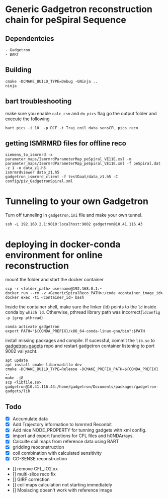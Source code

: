 # Generic Gadgetron reconstruction chain for peSpiral Sequence


## Dependentcies
    - Gadgetron
    - BART

## Building
```
cmake -DCMAKE_BUILD_TYPE=Debug -GNinja ..
ninja
```

## bart troubleshooting
make sure you enable `calc_csm` and `do_pics` flag
go the output folder and execute the following
```
bart pics -i 10  -p DCF -t Traj coil_data sensCFL pics_reco

```

## getting ISMRMRD files for offline reco
```
siemens_to_ismrmrd -x parameter_maps/IsmrmrdParameterMap_peSpiral_VE11E.xsl -m parameter_maps/IsmrmrdParameterMap_peSpiral_VE11E.xml -f peSpiral.dat -z 1 -o data_z1.h5
ismrmrdviewer data_z1.h5 
gadgetron_ismrmrd_client -f testDaat/data_z1.h5 -C config/piv_GadgetronSpiral.xml 
```

# Tunneling to your own Gadgetron
Turn off tunneling in `gadgetron.ini` file and make your own tunnel. 
```
ssh -L 192.168.2.1:9010:localhost:9002 gadgetron@10.41.116.43
```

# deploying in docker-conda environment for online reconstruction
mount the folder and start the docker container
```
scp -r <folder_path> username@192.168.0.1:~
docker run --rm -v <GenericSpiralReco_PATH>:/code <container_image_id>
docker exec -ti <container_id> bash
```
Inside the container shell, make sure the linker (ld) points to the `ld` inside conda by `which ld`. Otherwise, pthread library path was incorrect(`ldconfig -p |grep pthread`)
```
conda activate gadgetron
export PATH="${CONDA_PREFIX}/x86_64-conda-linux-gnu/bin":$PATH
 ```
install missing packages and compile. If sucessful, commit the `lib.so` to [gadgetron-gagets]() repo and restart gadgetron container listening to port 9002 vai yacht.
```
apt update
apt install cmake libarmadillo-dev
cmake -DCMAKE_BUILD_TYPE=Release -DCMAKE_PREFIX_PATH=${CONDA_PREFIX} ..
make -j8
scp <libfile.so> gadgetron@10.41.116.43:/home/gadgetron/Documents/packages/gadgetron-gadgets/lib
```



## Todo  
- [x]  Accumulate data
- [x]  Add Trajectory information to Ismrmrd Reconbit
- [x]  Add nice NODE_PROPERTY for tunning gadgets with xml config.
- [x]  import and export functions for CFL files and h0NDArrays.
- [x]  Calculte coil maps from reference data using BART
- [x]  gridding reoconstruction
- [x]  coil combination with calculated sensitivity
- [x]  CG-SENSE reconstruction
- []  remove CFL_IO2.xx 
- []  multi-slice reco fix
- []  GIRF correction
- []  coil maps calculation not starting immediately
- []  Mosiacing doesn't work with reference image

